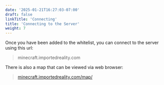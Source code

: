 ```yaml
---
date: '2025-01-21T16:27:03-07:00'
draft: false
linkTitle: 'Connecting'
title: 'Connecting to the Server'
weight: 7
---
```


Once you have been added to the whitelist, you can connect to the server using this url:

> minecraft.importedreality.com

There is also a map that can be viewed via web browser: 

>[minecraft.importedreality.com/map/](https://minecraft.importedreality.com/map/)


